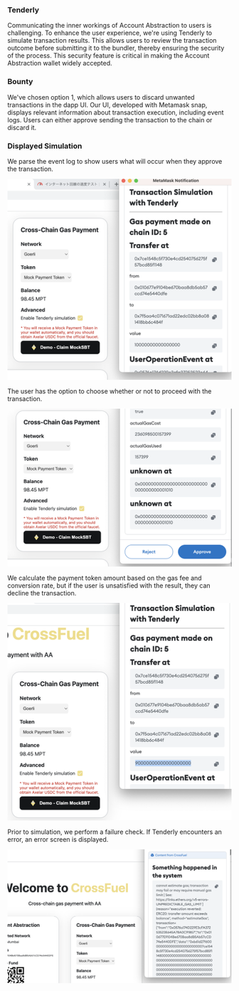 ### Tenderly

Communicating the inner workings of Account Abstraction to users is challenging. To enhance the user experience, we're using Tenderly to simulate transaction results. This allows users to review the transaction outcome before submitting it to the bundler, thereby ensuring the security of the process. This security feature is critical in making the Account Abstraction wallet widely accepted.

### Bounty

We've chosen option 1, which allows users to discard unwanted transactions in the dapp UI. Our UI, developed with Metamask snap, displays relevant information about transaction execution, including event logs. Users can either approve sending the transaction to the chain or discard it.

### Displayed Simulation

We parse the event log to show users what will occur when they approve the transaction.

![tenderly-normal](./tenderly-normal.png)

The user has the option to choose whether or not to proceed with the transaction.

![tenderly-choise](./tenderly-choise.png)

We calculate the payment token amount based on the gas fee and conversion rate, but if the user is unsatisfied with the result, they can decline the transaction.

![tenderly-too-expensive](./tenderly-too-expensive.png)

Prior to simulation, we perform a failure check. If Tenderly encounters an error, an error screen is displayed.

![tenderly-fail](./tenderly-fail.png)

